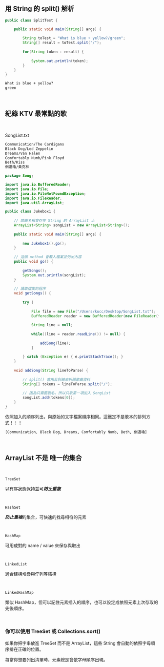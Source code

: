 ## 用 String 的 split() 解析

```java
public class SplitTest {

	public static void main(String[] args) {
		
		String toTest = "What is blue + yellow?/green";
		String[] result = toTest.split("/");
		
		for(String token : result) {
			
			System.out.println(token);
		}
	}
}
```

```cmd
What is blue + yellow?
green
```

<br>

## 紀錄 KTV 最常點的歌

<br>

SongList.txt

```txt
Communication/The Cardigans
Black Dog/Led Zeppelin
Dreams/Van Halen
Comfortably Numb/Pink Floyd
Beth/Kiss
倒退嚕/黃克林
```

```java
package Song;

import java.io.BufferedReader;
import java.io.File;
import java.io.FileNotFoundException;
import java.io.FileReader;
import java.util.ArrayList;

public class Jukebox1 {
	
	// 歌曲名稱會存在 String 的 ArrayList 上
	ArrayList<String> songList = new ArrayList<String>();
	
	public static void main(String[] args) {
		
		new Jukebox1().go();
	}
	
	// 這個 method 會載入檔案並列出內容
	public void go() {
		
		getSongs();
		System.out.println(songList);
	}
	
	// 讀取檔案的程序
	void getSongs() {
		
		try {
			
			File file = new File("/Users/kucc/Desktop/SongList.txt");
			BufferedReader reader = new BufferedReader(new FileReader(file));
			
			String line = null;
			
			while((line = reader.readLine()) != null) {
				
				addSong(line);
			}
			
		} catch (Exception e) {	e.printStackTrace(); }
	}
	
	void addSong(String lineToParse) {
		
		// split() 會用反斜線來拆開歌曲資料
		String[] tokens = lineToParse.split("/");
		
		// 因為只需要歌名，所以只取第一項加入 SongList
		songList.add(tokens[0]);
	}
}
```

依照加入的順序列出，與原始的文字檔案順序相同。這鐵定不是歌本的排列方式！！！

```cmd
[Communication, Black Dog, Dreams, Comfortably Numb, Beth, 倒退嚕]
```

<br>

## ArrayList 不是 唯一的集合

<br>

`TreeSet`

以有序狀態保持並可***防止重複***

<br>

`HashSet`

***防止重複***的集合，可快速的找尋相符的元素

<br>

`HashMap`

可用成對的 name / value 來保存與取出

<br>

`LinkedList`

適合建構堆疊與佇列等結構

<br>

`LinkedHashMap`

類似 HashMap，但可以記住元素插入的順序，也可以設定成依照元素上次存取的先後順序。

<br>

### 你可以使用 TreeSet 或 Collections.sort()

如果你把字串放進 TreeSet 而不是 ArrayList，這些 String 會自動的依照字母順序排在正確的位置。

每當你想要列出清單時，元素總是會依字母順序出現。

<br>

